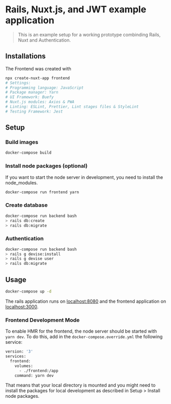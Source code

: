 # Rails, Nuxt.js, and JWT example application

> This is an example setup for a working prototype combinding Rails, Nuxt and Authentication.

## Installations

The Frontend was created with

```bash
npx create-nuxt-app frontend
# Settings:
# Programming language: JavaScript
# Package manager: Yarn
# UI Framework: Buefy
# Nuxt.js modules: Axios & PWA
# Linting: ESLint, Prettier, Lint stages files & StyleLint
# Testing Framework: Jest
```

## Setup

### Build images

```bash
docker-compose build
```

### Install node packages (optional)

If you want to start the node server in development, you need to install the node_modules.

```bash
docker-compose run frontend yarn
```

### Create database

```bash
docker-compose run backend bash
> rails db:create
> rails db:migrate
```

### Authentication

```bash
docker-compose run backend bash
> rails g devise:install
> rails g devise user
> rails db:migrate
```

## Usage

```bash
docker-compose up -d
```

The rails application runs on [localhost:8080](http://localhost:8080) and the frontend application on  [localhost:3000](http://localhost:3000).

### Frontend Development Mode

To enable HMR for the frontend, the node server should be started with `yarn dev`. To do this, add in the `docker-compose.override.yml` the following service:

```bash
version: '3'
services:
  frontend:
    volumes:
      - ./frontend:/app
    command: yarn dev
```

That means that your local directory is mounted and you might need to install the packages for local development as described in Setup > Install node packages.
